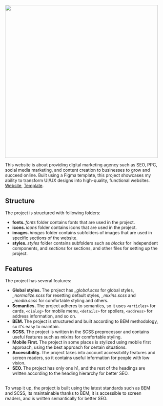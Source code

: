 <img src="https://www.spinutech.com/Content/cms/images/blog/Benefits-of-a-Digital-Marketing-Agency.jpg" width="500" />
<br />

This website is about providing digital marketing agency such as SEO, PPC, social media marketing, and content creation to businesses to grow and succeed online. Built using a Figma template, this project showcases my ability to transform UI/UX designs into high-quality, functional websites. <a href="https://yusuf-youth.github.io/Positivus/">Website</a>, <a href="https://www.figma.com/design/rYuygYWV3mQRhBIidLdHPT/Positivus?node-id=25-145&p=f&t=EPz27KiT88ynDBX5-0" target="_blank">Template</a>. <br />

<h2>Structure</h2>
The project is structured with following folders: 
<ul>
  <li>
    <b>fonts. </b><i>fonts</i> folder contains fonts that are used in the project.
  </li>
  <li>
    <b>icons. </b><i>icons</i> folder contains icons that are used in the project.
  </li>
  <li>
    <b>images. </b><i>images</i> folder contains subfolders of images that are used in specific sections of the website.
  </li>
  <li>
    <b>styles. </b> <i>styles</i> folder contains subfolders such as <i>blocks</i> for independent components, and <i>sections</i> for sections, and other files for setting up the project.
  </li>
</ul>

<h2>Features</h2>
The project has several features: 
<ul>
  <li>
    <b>Global styles. </b>The project has <i>_global.scss</i> for global styles, <i>_normalize.scss</i> for resetting default styles, <i>_mixins.scss</i> and <i>_media.scss</i> for comfortable styling and others.
  </li>
  
  <li>
    <b>Semantics. </b>The project adheres to semantics, so it uses <code>&lt;articles&gt;</code> for cards, <code>&lt;dialog&gt;</code> for mobile menu, <code>&lt;details&gt;</code> for spoilers, <code>&lt;address&gt;</code> for address information, and so on.
  </li>
  
  <li>
    <b>BEM. </b>The project is structured and built according to BEM methodology, so it's easy to maintain. 
  </li>
  
  <li>
    <b>SCSS. </b>The project is written in the SCSS preprocessor and contains useful features such as mixins for comfortable styling.
  </li>

  <li>
    <b>Mobile First. </b>The project in some places is stylized using mobile first approach, using the best approach for certain situations.
  </li>
  
  <li>
    <b>Accessibility. </b>The project takes into account accessibility features and screen readers, so it contains useful information for people with low vision.
  </li>
  
  <li>
    <b>SEO. </b>The project has only one h1, and the rest of the headings are written according to the heading hierarchy for better SEO.
  </li>
  
</ul>
<br />
To wrap it up, the project is built using the latest standards such as BEM and SCSS, its maintainable thanks to BEM, it is accessible to screen readers, and is written semantically for better SEO.
